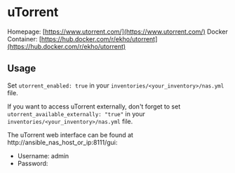 # uTorrent

Homepage: [https://www.utorrent.com/](https://www.utorrent.com/) Docker Container:
[https://hub.docker.com/r/ekho/utorrent](https://hub.docker.com/r/ekho/utorrent)

## Usage

Set `utorrent_enabled: true` in your `inventories/<your_inventory>/nas.yml` file.

If you want to access uTorrent externally, don't forget to set
`utorrent_available_externally: "true"` in your `inventories/<your_inventory>/nas.yml`
file.

The uTorrent web interface can be found at http://ansible_nas_host_or_ip:8111/gui:

-   Username: admin
-   Password: <leave blank>
